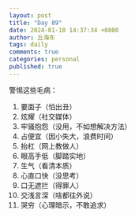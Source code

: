 ```yaml
---
layout: post
title: "Day 89"
date: 2024-01-10 14:37:34 +0800
author: 丘海东 
tags: daily
comments: true
categories: personal
published: true
---
```

警惕这些毛病：  
1. 要面子（怕出丑）  
2. 炫耀（社交媒体）  
3. 牢骚抱怨（没用，不如想解决方法）  
4. 占便宜（因小失大，浪费时间）  
5. 抬杠（网上教做人）  
6. 眼高手低（脚踏实地）  
7. 生气（看清本质）  
8. 心直口快（没思考）  
9. 口无遮拦（得罪人）  
10. 交浅言深（啥都往外说）  
11. 哭穷（心理暗示，不敢追求）
